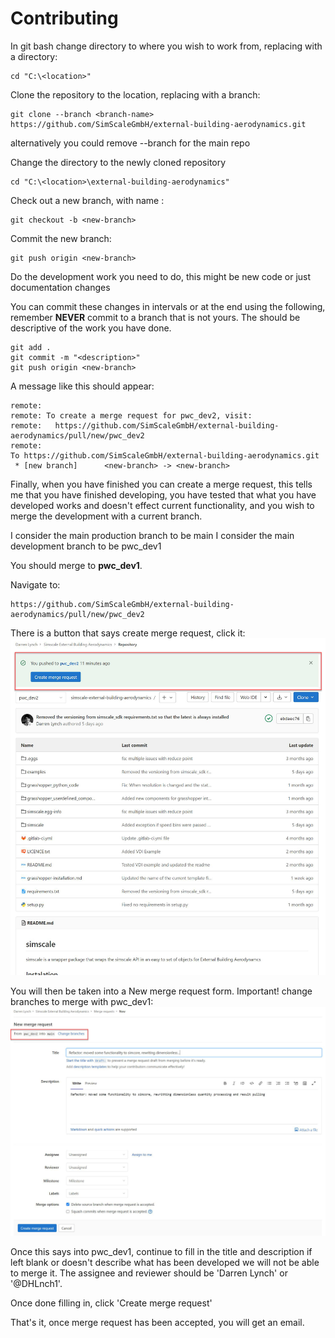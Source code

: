 # Contributing

In git bash change directory to where you wish to work from, replacing <location> with a directory:

    cd "C:\<location>"

Clone the repository to the location, replacing <branch-name> with a branch:

    git clone --branch <branch-name> https://github.com/SimScaleGmbH/external-building-aerodynamics.git

alternatively you could remove --branch <branch-name> for the main repo

Change the directory to the newly cloned repository

    cd "C:\<location>\external-building-aerodynamics"

Check out a new branch, with name <new-branch>:

    git checkout -b <new-branch>

Commit the new branch:

    git push origin <new-branch>

Do the development work you need to do, this might be new code or just documentation changes

You can commit these changes in intervals or at the end using the following, 
remember **NEVER** commit to a branch that is not yours. The <description> should 
be descriptive of the work you have done.

    git add .
    git commit -m "<description>"
    git push origin <new-branch>

A message like this should appear:

    remote:
    remote: To create a merge request for pwc_dev2, visit:
    remote:   https://github.com/SimScaleGmbH/external-building-aerodynamics/pull/new/pwc_dev2
    remote:
    To https://github.com/SimScaleGmbH/external-building-aerodynamics.git
     * [new branch]      <new-branch> -> <new-branch>

Finally, when you have finished you can create a merge request, this tells me
that you have finished developing, you have tested that what you have developed
works and doesn't effect current functionality, and you wish to merge the development
with a current branch. 

I consider the main production branch to be main
I consider the main development branch to be pwc_dev1

You should merge to **pwc_dev1**.

Navigate to:

    https://github.com/SimScaleGmbH/external-building-aerodynamics/pull/new/pwc_dev2

There is a button that says create merge request, click it:
![image info](./images/commit_documentation_images/merge_request.JPG)

You will then be taken into a New merge request form. Important! change branches to merge with pwc_dev1:
![image info](./images/commit_documentation_images/change_branch.JPG)

Once this says <new-branch> into pwc_dev1, continue to fill in the title and 
description if left blank or doesn't describe what has been developed we will not
be able to merge it. The assignee and reviewer should be 'Darren Lynch' or '@DHLnch1'.

Once done filling in, click 'Create merge request'

That's it, once merge request has been accepted, you will get an email. 